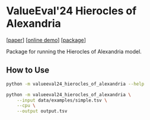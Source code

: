 # ValueEval'24 Hierocles of Alexandria

[[paper](https://touche.webis.de/publications.html#legkas_2024)]
[[online demo](https://valueeval24.web.webis.de/)]
[[package](https://pypi.org/project/valueeval24-hierocles-of-alexandria)]

Package for running the Hierocles of Alexandria model.

## How to Use

```bash
python -m valueeval24_hierocles_of_alexandria --help

python -m valueeval24_hierocles_of_alexandria \
    --input data/examples/simple.tsv \
    --cpu \
    --output output.tsv
```
